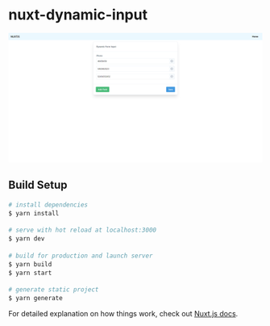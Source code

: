 # nuxt-dynamic-input

![screenshot](https://github.com/mehadi/nuxtjs-vuejs-multiple-input-field/blob/main/dynamic_input.png?raw=true)

## Build Setup

```bash
# install dependencies
$ yarn install

# serve with hot reload at localhost:3000
$ yarn dev

# build for production and launch server
$ yarn build
$ yarn start

# generate static project
$ yarn generate
```

For detailed explanation on how things work, check out [Nuxt.js docs](https://nuxtjs.org).
